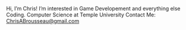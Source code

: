 Hi, I’m Chris!
I’m interested in Game Developement and everything else Coding.
Computer Science at Temple University
Contact Me: ChrisABrousseau@gmail.com


